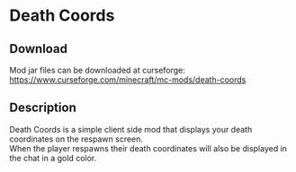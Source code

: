 # Death Coords

## Download
Mod jar files can be downloaded at curseforge:  
https://www.curseforge.com/minecraft/mc-mods/death-coords

## Description
Death Coords is a simple client side mod that displays your death coordinates on the respawn screen.  
When the player respawns their death coordinates will also be displayed in the chat in a gold color.
